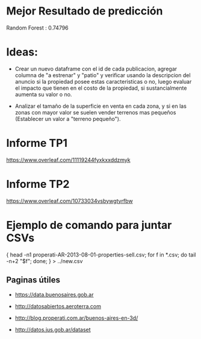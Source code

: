 # Mejor Resultado de predicción

Random Forest : 0.74796

# Ideas:

* Crear un nuevo dataframe con el id de cada publicacion, agregar columna de "a estrenar" y "patio" y verificar
usando la descripcion del anuncio si la propiedad posee estas caracteristicas o no, luego evaluar el impacto
que tienen en el costo de la propiedad, si sustancialmente aumenta su valor o no.

* Analizar el tamaño de la superficie en venta en cada zona, y si en las zonas con mayor valor se suelen vender terrenos mas
pequeños (Establecer un valor a "terreno pequeño").

# Informe TP1

https://www.overleaf.com/11119244fyxkxxddzmyk

# Informe TP2

https://www.overleaf.com/10733034vsbywgtyrfbw

# Ejemplo de comando para juntar CSVs

{ head -n1 properati-AR-2013-08-01-properties-sell.csv; for f in *.csv; do tail -n+2 "$f"; done; } > ../new.csv

## Paginas útiles

* https://data.buenosaires.gob.ar

* http://datosabiertos.aeroterra.com

* http://blog.properati.com.ar/buenos-aires-en-3d/

* http://datos.jus.gob.ar/dataset
